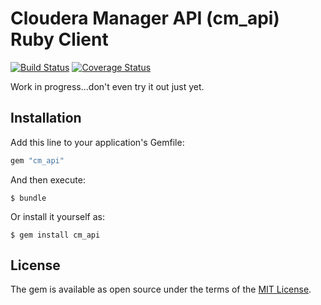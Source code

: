 # Cloudera Manager API (cm_api) Ruby Client

[![Build Status](https://travis-ci.org/pseudomuto/cm_api.svg?branch=master)](https://travis-ci.org/pseudomuto/cm_api)
[![Coverage Status](https://coveralls.io/repos/github/pseudomuto/cm_api/badge.svg?branch=master)](https://coveralls.io/github/pseudomuto/cm_api?branch=master)

Work in progress...don't even try it out just yet.

## Installation

Add this line to your application's Gemfile:

```ruby
gem "cm_api"
```

And then execute:

    $ bundle

Or install it yourself as:

    $ gem install cm_api

## License

The gem is available as open source under the terms of the [MIT License](http://opensource.org/licenses/MIT).

